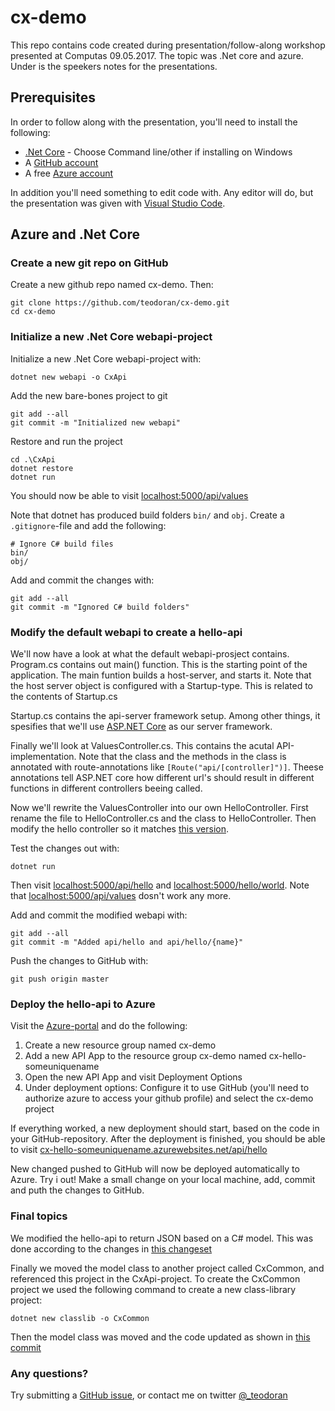 cx-demo
=======

This repo contains code created during presentation/follow-along workshop presented at Computas 09.05.2017.
The topic was .Net core and azure. Under is the speekers notes for the presentations.

Prerequisites
-------------

In order to follow along with the presentation, you'll need to install the following:
* [.Net Core](https://www.microsoft.com/net/core#windowscmd) - Choose Command line/other if installing on Windows
* A [GitHub account](https://github.com/join?source=header)
* A free [Azure account](https://azure.microsoft.com/nb-no/free/)

In addition you'll need something to edit code with. Any editor will do, but the presentation was given with [Visual Studio Code](https://code.visualstudio.com/).


Azure and .Net Core
-------------------

### Create a new git repo on GitHub

Create a new github repo named cx-demo. Then:
```
git clone https://github.com/teodoran/cx-demo.git
cd cx-demo
```

### Initialize a new .Net Core webapi-project

Initialize a new .Net Core webapi-project with:
```
dotnet new webapi -o CxApi
```

Add the new bare-bones project to git
```
git add --all
git commit -m "Initialized new webapi"
```

Restore and run the project
```
cd .\CxApi
dotnet restore
dotnet run
```
You should now be able to visit [localhost:5000/api/values](localhost:5000/api/values)

Note that dotnet has produced build folders `bin/` and `obj`. Create a `.gitignore`-file and add the following:
```
# Ignore C# build files
bin/
obj/
```

Add and commit the changes with:
```
git add --all
git commit -m "Ignored C# build folders"
```

### Modify the default webapi to create a hello-api

We'll now have a look at what the default webapi-prosject contains. Program.cs contains out main() function. This is the starting point of the application. The main funtion builds a host-server, and starts it. Note that the host server object is configured with a Startup-type. This is related to the contents of Startup.cs

Startup.cs contains the api-server framework setup. Among other things, it spesifies that we'll use [ASP.NET Core](https://docs.microsoft.com/en-us/aspnet/core/) as our server framework.

Finally we'll look at ValuesController.cs. This contains the acutal API-implementation. Note that the class and the methods in the class is annotated with route-annotations like `[Route("api/[controller]")]`. Theese annotations tell ASP.NET core how different url's should result in different functions in different controllers beeing called.

Now we'll rewrite the ValuesController into our own HelloController. First rename the file to HelloController.cs and the class to HelloController. Then modify the hello controller so it matches [this version](https://github.com/teodoran/cx-demo/blob/48dfb6f7151b5dd2675637e28a50e452cffd8e23/CxApi/Controllers/HelloController.cs).

Test the changes out with:
```
dotnet run
```
Then visit [localhost:5000/api/hello](localhost:5000/api/hello) and [localhost:5000/hello/world](localhost:5000/api/hello/world). Note that [localhost:5000/api/values](localhost:5000/api/values) dosn't work any more.

Add and commit the modified webapi with:
```
git add --all
git commit -m "Added api/hello and api/hello/{name}"
```

Push the changes to GitHub with:
```
git push origin master
```

### Deploy the hello-api to Azure

Visit the [Azure-portal](portal.azure.com) and do the following:
1.  Create a new resource group named cx-demo
2.  Add a new API App to the resource group cx-demo named cx-hello-someuniquename
3.  Open the new API App and visit Deployment Options
4.  Under deployment options: Configure it to use GitHub (you'll need to authorize azure to access your github profile) and select the cx-demo project

If everything worked, a new deployment should start, based on the code in your GitHub-repository.
After the deployment is finished, you should be able to visit [cx-hello-someuniquename.azurewebsites.net/api/hello](cx-hello-someuniquename.azurewebsites.net/api/hello)

New changed pushed to GitHub will now be deployed automatically to Azure. Try i out! Make a small change on your local machine, add, commit and puth the changes to GitHub.

### Final topics

We modified the hello-api to return JSON based on a C# model. This was done according to the changes in [this changeset](https://github.com/teodoran/cx-demo/commit/7e8abf692c12c25f88346f4e7bf5cbfd41b2fa55)

Finally we moved the model class to another project called CxCommon, and referenced this project in the CxApi-project.
To create the CxCommon project we used the following command to create a new class-library project:
```
dotnet new classlib -o CxCommon
```
Then the model class was moved and the code updated as shown in [this commit](https://github.com/teodoran/cx-demo/commit/c572825796fb0dbf0b21848809b06443d643df69)

### Any questions?

Try submitting a [GitHub issue](https://github.com/teodoran/cx-demo/issues/new), or contact me on twitter [@_teodoran](https://twitter.com/_teodoran/)
